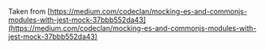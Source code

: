 Taken from [https://medium.com/codeclan/mocking-es-and-commonjs-modules-with-jest-mock-37bbb552da43](https://medium.com/codeclan/mocking-es-and-commonjs-modules-with-jest-mock-37bbb552da43)
